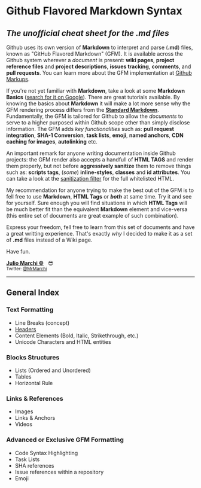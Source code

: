 # Github Flavored Markdown Syntax
_The unofficial cheat sheet for the **.md** files_
------

Github uses its own version of **Markdown** to interpret and parse (**.md**) files, known as "GitHub Flavored Markdown" (GFM). It is available across the Github system wherever a _document_ is present: **wiki pages**, **project reference files** and **project descriptions**, **issues tracking**, **comments**, and **pull requests**. You can learn more about the GFM implementation at <a href="https://github.com/github/markup#markups" target="_blank">Github Markups</a>. 

If you're not yet familiar with **Markdown**, take a look at some **Markdown Basics** (<a href="https://www.google.com/#newwindow=1&safe=off&q=%22Markdown+Basics%22+tutorials" target="_blank">search for it on Google</a>). There are great tutorials available. By knowing the basics about **Markdown** it will make a lot more sense why the GFM rendering process differs from the <a href="http://daringfireball.net/projects/markdown/" target="_blank">**Standard Markdown**</a>. Fundamentally, the GFM is tailored for Github to allow the _documents_ to serve to a higher purposed within Github scope other than simply disclose information. The GFM adds _key functionalities_ such as: **pull request integration**, **SHA-1 Conversion**, **task lists**, **emoji**, **named anchors**, **CDN caching for images**, **autolinking** etc. 

An important remark for anyone writing documentation inside Github projects: the GFM render also accepts a handfull of **HTML TAGS** and render them properly, but not before **aggressively sanitize** them to remove things such as: **scripts tags**, (_some_) **inline-styles**, **classes** and **id attributes**. You can take a look at the <a href="https://github.com/rgrove/sanitize/#readme" target="_blank">sanitization filter</a> for the full whitelisted HTML.

My recommendation for anyone trying to make the best out of the GFM is to fell free to use **Markdown**, **HTML Tags** or **_both_** at same time. Try it and see for yourself. Sure enough you will find situations in which **HTML Tags** will be much better fit than the equivalent **Markdown** element and vice-versa (this entire set of documents are great example of such combination).

Express your freedom, fell free to learn from this set of documents and have a great writting experience. That's exactly _why_ I decided to make it as a set of **.md** files instead of a Wiki page.

Have fun.

[**Julio Marchi ©**](mailto:jcmarchi@gmail.com) &nbsp; 😎 <br />
<sup>Twitter: <a href="https://twitter.com/MrMarchi">@MrMarchi</a></sup>

- - - 

## General Index

### Text Formatting
* Line Breaks (concept)
* [Headers](Text-Formatting_Headers.md)
* Content Elements (Bold, Italic, Strikethrough, etc.)
* Unicode Characters and HTML entities

### Blocks Structures
* Lists (Ordered and Unordered)
* Tables
* Horizontal Rule

### Links & References
* Images
* Links & Anchors
* Videos

### Advanced or Exclusive GFM Formatting
* Code Syntax Highlighting
* Task Lists
* SHA references
* Issue references within a repository
* Emoji

